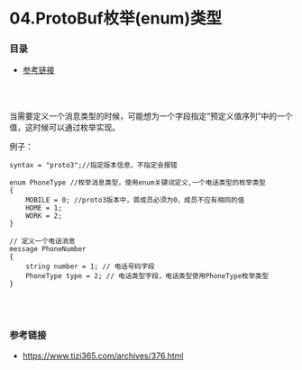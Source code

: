 # 04.ProtoBuf枚举(enum)类型

### 目录

- [参考链接](#参考链接)



</br></br>

当需要定义一个消息类型的时候，可能想为一个字段指定“预定义值序列”中的一个值，这时候可以通过枚举实现。

例子：

```
syntax = "proto3";//指定版本信息，不指定会报错

enum PhoneType //枚举消息类型，使用enum关键词定义,一个电话类型的枚举类型
{
    MOBILE = 0; //proto3版本中，首成员必须为0，成员不应有相同的值
    HOME = 1;
    WORK = 2;
}

// 定义一个电话消息
message PhoneNumber
{
    string number = 1; // 电话号码字段
    PhoneType type = 2; // 电话类型字段，电话类型使用PhoneType枚举类型
}
```



</br></br>

### 参考链接

- https://www.tizi365.com/archives/376.html

